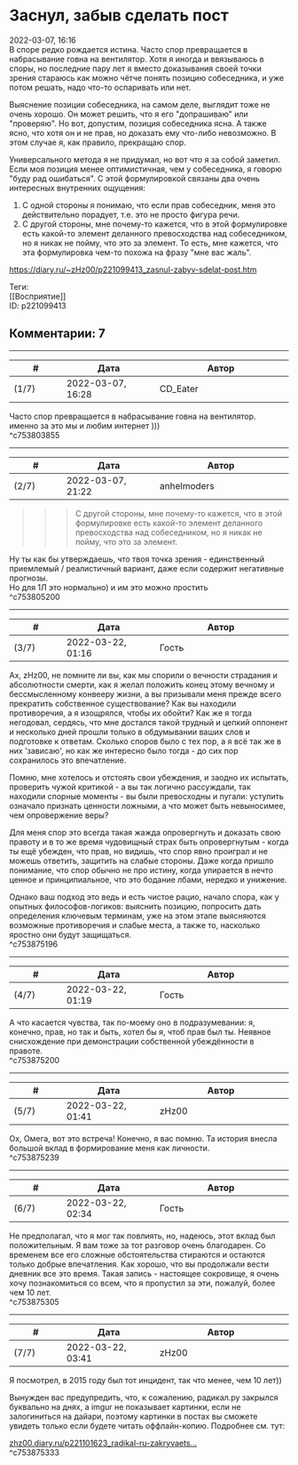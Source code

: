 Заснул, забыв сделать пост
==========================

  
2022-03-07, 16:16  
 В споре редко рождается истина. Часто спор превращается в набрасывание говна на вентилятор. Хотя я иногда и ввязываюсь в споры, но последние пару лет я вместо доказывания своей точки зрения стараюсь как можно чётче понять позицию собеседника, и уже потом решать, надо что-то оспаривать или нет.   
   
 Выяснение позиции собеседника, на самом деле, выглядит тоже не очень хорошо. Он может решить, что я его "допрашиваю" или "проверяю". Но вот, допустим, позиция собеседника ясна. А также ясно, что хотя он и не прав, но доказать ему что-либо невозможно. В этом случае я, как правило, прекращаю спор.   
   
 Универсального метода я не придумал, но вот что я за собой заметил. Если моя позиция менее оптимистичная, чем у собеседника, я говорю "буду рад ошибаться". С этой формулировкой связаны два очень интересных внутренних ощущения:   
 1. С одной стороны я понимаю, что если прав собеседник, меня это действительно порадует, т.е. это не просто фигура речи.   
 2. С другой стороны, мне почему-то кажется, что в этой формулировке есть какой-то элемент деланного превосходства над собеседником, но я никак не пойму, что это за элемент. То есть, мне кажется, что эта формулировка чем-то похожа на фразу "мне вас жаль".   
  
<https://diary.ru/~zHz00/p221099413_zasnul-zabyv-sdelat-post.htm>  
  
Теги:  
[[Восприятие]]  
ID: p221099413  


Комментарии: 7
--------------

  


---



|         #         |              Дата              |                     Автор                     |           ID           |
| --- | --- | --- | --- |
| (1/7) | 2022-03-07, 16:28 | CD\_Eater | c753803855 |

  
  Часто спор превращается в набрасывание говна на вентилятор.    
 именно за это мы и любим интернет )))   
 ^c753803855

---



|         #         |              Дата              |                     Автор                     |           ID           |
| --- | --- | --- | --- |
| (2/7) | 2022-03-07, 21:22 | anhelmoders | c753805200 |

  
 >>>С другой стороны, мне почему-то кажется, что в этой формулировке есть какой-то элемент деланного превосходства над собеседником, но я никак не пойму, что это за элемент.   
   
 Ну ты как бы утверждаешь, что твоя точка зрения - единственный приемлемый / реалистичный вариант, даже если содержит негативные прогнозы.   
 Но для 1Л это нормально) и им это можно простить   
 ^c753805200

---



|         #         |              Дата              |                     Автор                     |           ID           |
| --- | --- | --- | --- |
| (3/7) | 2022-03-22, 01:16 | Гость | c753875196 |

  
 Ах, zHz00, не помните ли вы, как мы спорили о вечности страдания и абсолютности смерти, как я желал положить конец этому вечному и бессмысленному конвееру жизни, а вы призывали меня прежде всего прекратить собственное существование? Как вы находили противоречия, а я изощрялся, чтобы их обойти? Как же я тогда негодовал, сердясь, что мне достался такой трудный и цепкий оппонент и несколько дней прошли только в обдумывании ваших слов и подготовке к ответам. Сколько споров было с тех пор, а я всё так же в них 'зависаю', но как же интересно было тогда - до сих пор сохранилось это впечатление.   
   
 Помню, мне хотелось и отстоять свои убеждения, и заодно их испытать, проверить чужой критикой - а вы так логично рассуждали, так находили спорные моменты - вы были превосходны и пугали: уступить означало признать ценности ложными, а что может быть невыносимее, чем опровержение веры?   
   
 Для меня спор это всегда такая жажда опровергнуть и доказать свою правоту и в то же время чудовищный страх быть опровергнутым - когда ты ещё убежден, что прав, но видишь, что спор явно проиграл и не можешь ответить, защитить на слабые стороны. Даже когда пришло понимание, что спор обычно не про истину, когда упирается в нечто ценное и принципиальное, что это бодание лбами, нередко и унижение.   
   
 Однако ваш подход это ведь и есть чистое рацио, начало спора, как у опытных философов-логиков: выяснить позицию, попросить дать определения ключевым терминам, уже на этом этапе выясняются возможные противоречия и слабые места, а также то, насколько яростно они будут защищаться.   
 ^c753875196

---



|         #         |              Дата              |                     Автор                     |           ID           |
| --- | --- | --- | --- |
| (4/7) | 2022-03-22, 01:19 | Гость | c753875200 |

  
 А что касается чувства, так по-моему оно в подразумевании: я, конечно, прав, но так и быть, хотел бы я, чтоб прав был ты. Неявное снисхождение при демонстрации собственной убеждённости в правоте.   
 ^c753875200

---



|         #         |              Дата              |                     Автор                     |           ID           |
| --- | --- | --- | --- |
| (5/7) | 2022-03-22, 01:41 | zHz00 | c753875239 |

  
 Ох, Омега, вот это встреча! Конечно, я вас помню. Та история внесла большой вклад в формирование меня как личности.   
 ^c753875239

---



|         #         |              Дата              |                     Автор                     |           ID           |
| --- | --- | --- | --- |
| (6/7) | 2022-03-22, 02:34 | Гость | c753875305 |

  
 Не предполагал, что я мог так повлиять, но, надеюсь, этот вклад был положительным. Я вам тоже за тот разговор очень благодарен. Со временем все его сложные обстоятельства стираются и остаются только добрые впечатления. Как хорошо, что вы продолжали вести дневник все это время. Такая запись - настоящее сокровище, я очень хочу познакомиться со всем, что я пропустил за эти, пожалуй, более чем 10 лет.   
 ^c753875305

---



|         #         |              Дата              |                     Автор                     |           ID           |
| --- | --- | --- | --- |
| (7/7) | 2022-03-22, 03:41 | zHz00 | c753875333 |

  
 Я посмотрел, в 2015 году был тот инцидент, так что менее, чем 10 лет))   
   
 Вынужден вас предупредить, что, к сожалению, радикал.ру закрылся буквально на днях, а imgur не показывает картинки, если не залогиниться на дайари, поэтому картинки в постах вы сможете увидеть только если будете читать оффлайн-копию. Подробнее см. тут:   
   
  [zhz00.diary.ru/p221101623\_radikal-ru-zakryvaets...](radikal.ru%20закрывается!)    
 ^c753875333